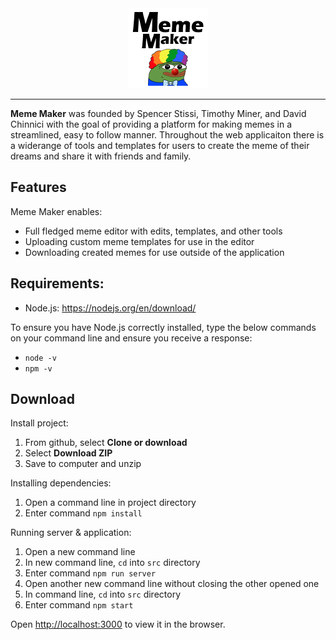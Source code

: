 
<div align="center">
    <img src="/public/MemeMaker.png" alt="Meme Maker" height="128" />
</div>

<hr />

**Meme Maker** was founded by Spencer Stissi, Timothy Miner, and David Chinnici
with the goal of providing a platform for making memes in a streamlined, easy to follow manner.
Throughout the web applicaiton there is a widerange of tools and templates for users to
create the meme of their dreams and share it with friends and family.

## Features
Meme Maker enables:
* Full fledged meme editor with edits, templates, and other tools
* Uploading custom meme templates for use in the editor
* Downloading created memes for use outside of the application

## Requirements:
- Node.js: https://nodejs.org/en/download/
  
To ensure you have Node.js correctly installed, type the below commands on your command line and ensure you receive a response:
- `node -v` 
- `npm -v`

## Download
Install project:
1. From github, select **Clone or download**
2. Select **Download ZIP**
3. Save to computer and unzip

Installing dependencies:
1. Open a command line in project directory
1. Enter command `npm install`

Running server & application:
1. Open a new command line
2. In new command line, `cd` into `src` directory
3. Enter command `npm run server`
4. Open another new command line without closing the other opened one
5. In command line, `cd` into `src` directory
6. Enter command `npm start`

Open [http://localhost:3000](http://localhost:3000) to view it in the browser.
